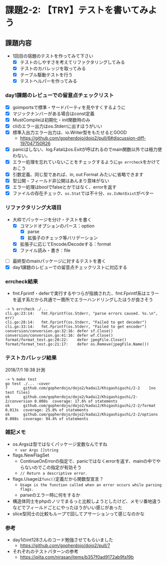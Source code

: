 # 課題2-2: 【TRY】テストを書いてみよう
## 課題内容
- 1回目の宿題のテストを作ってみて下さい
    - [x] テストのしやすさを考えてリファクタリングしてみる
    - [x] テストのカバレッジを取ってみる
    - [x] テーブル駆動テストを行う
    - [x] テストヘルパーを作ってみる

### day1課題のレビューでの留意点チェックリスト
- [x] goimportsで標準・サードパーティを見やすくするように
- [x] マジックナンバーがある場合はconst定義
- [x] MustCompileは初期化・init関数時のみ
- [x] cliのエラー出力はos.Stderrに出すほうがいい
- [x] 標準入出力エラー出力は、io.Writer型をもたせるとGOOD
    - https://github.com/gopherdojo/dojo2/pull/6#discussion-diff-197047150R26
- [x] panicはしない、log.Fatalはos.Exitが呼ばれるのでmain関数以外では極力使わない。
- [x] エラー処理を忘れていないことをチェックするように`go errcheck`をかけておこう
- [x] 引数定義、同じ型であれば、in, out Format みたいに省略できます
- [x] 型公開・フィールド非公開はあんまり意味がない
- [x] エラー処理はboolでfalseとかではなく、errorを返す
- [x] ファイルの存在チェック、`os.Stat`では不十分、`os.IsNotExist`がベター

### リファクタリング大項目
- 大枠でパッケージを分け・テストを書く
    - [x] コマンドオプションのパース：option
        - [x] parse
        - [x] 拡張子のチェック等バリデーション
    - [x] 拡張子に応じてEncode/Decodeする：format
    - [x] ファイル読み・書き：file
- [ ] 最終型のmainパッケージに対するテストを書く
- [x] day1課題のレビューでの留意点チェックリストに対応する

### errcheck結果
- fmt.Fprintf・deferで実行するやつらが指摘された、fmt.Fprintf系はエラーを返す系だから共通で一箇所でエラーハンドリングしたほうが良さそう

```
-> % errcheck ./...
cli.go:23:14:   fmt.Fprintf(os.Stderr, "parse errors caused. %s.\n", err)
cli.go:28:14:   fmt.Fprintf(os.Stderr, "Failed to get decoder")
cli.go:33:14:   fmt.Fprintf(os.Stderr, "Failed to get encoder")
conversion/conversion.go:32:16: defer sf.Close()
conversion/conversion.go:41:16: defer wf.Close()
format/format_test.go:20:22:    defer jpegFile.Close()
format/format_test.go:21:17:    defer os.Remove(jpegFile.Name())
```

### テストカバレッジ結果
2018/7/1 18:38 計測

```
-> % make test
go test ./... -cover
?       github.com/gopherdojo/dojo2/kadai2/Khigashiguchi/2-2    [no test files]
ok      github.com/gopherdojo/dojo2/kadai2/Khigashiguchi/2-2/conversion 0.008s  coverage: 17.6% of statements
ok      github.com/gopherdojo/dojo2/kadai2/Khigashiguchi/2-2/format     0.013s  coverage: 25.0% of statements
ok      github.com/gopherdojo/dojo2/kadai2/Khigashiguchi/2-2/options    0.008s  coverage: 94.4% of statements
```

### 雑記メモ
- os.Argsは型ではなくパッケージ変数なんですね
    - `var Args []string`
- flags.NewFlagSet
    - ContinueOnErrorの指定で、panicではなくerrorを返す、mainの中でやらないのでこの指定が有効そう
    - `// Return a descriptive error.`
- flags.Usageは`func()`定義だから関数型宣言？
    - `Usage is the function called when an error occurs while parsing flags.`
    - parseのエラー時に何をするか
- 構造体同士をphpのノリでまるっと比較しようとしたけど、メモリ番地違うなどでフィールドごとにやったほうがいい感じがあった
- slice型同士の比較もループで回してアサーションって感じなのかな

### 参考
- day1のint128さんのコード勉強させてもらいました
    - https://github.com/gopherdojo/dojo2/pull/7
- それぞれのテストパターンの参考
    - https://qiita.com/nirasan/items/b357f0ad9172ab9fa19b
